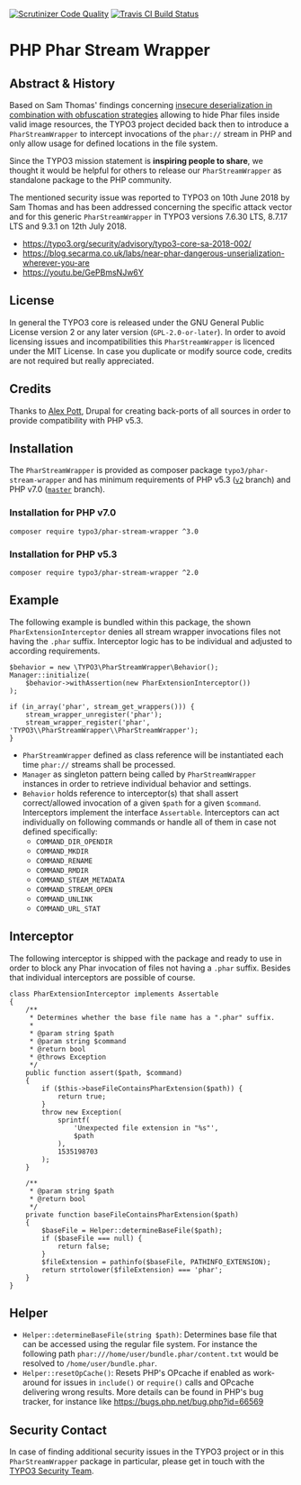 [![Scrutinizer Code Quality](https://scrutinizer-ci.com/g/TYPO3/phar-stream-wrapper/badges/quality-score.png?b=v2)](https://scrutinizer-ci.com/g/TYPO3/phar-stream-wrapper/?branch=v2)
[![Travis CI Build Status](https://travis-ci.org/TYPO3/phar-stream-wrapper.svg?branch=v2)](https://travis-ci.org/TYPO3/phar-stream-wrapper)

# PHP Phar Stream Wrapper

## Abstract & History

Based on Sam Thomas' findings concerning
[insecure deserialization in combination with obfuscation strategies](https://blog.secarma.co.uk/labs/near-phar-dangerous-unserialization-wherever-you-are)
allowing to hide Phar files inside valid image resources, the TYPO3 project
decided back then to introduce a `PharStreamWrapper` to intercept invocations
of the `phar://` stream in PHP and only allow usage for defined locations in
the file system.

Since the TYPO3 mission statement is **inspiring people to share**, we thought
it would be helpful for others to release our `PharStreamWrapper` as standalone
package to the PHP community.

The mentioned security issue was reported to TYPO3 on 10th June 2018 by Sam Thomas
and has been addressed concerning the specific attack vector and for this generic
`PharStreamWrapper` in TYPO3 versions 7.6.30 LTS, 8.7.17 LTS and 9.3.1 on 12th
July 2018.

* https://typo3.org/security/advisory/typo3-core-sa-2018-002/
* https://blog.secarma.co.uk/labs/near-phar-dangerous-unserialization-wherever-you-are
* https://youtu.be/GePBmsNJw6Y

## License

In general the TYPO3 core is released under the GNU General Public License version
2 or any later version (`GPL-2.0-or-later`). In order to avoid licensing issues and
incompatibilities this `PharStreamWrapper` is licenced under the MIT License. In case
you duplicate or modify source code, credits are not required but really appreciated.

## Credits

Thanks to [Alex Pott](https://github.com/alexpott), Drupal for creating
back-ports of all sources in order to provide compatibility with PHP v5.3.

## Installation

The `PharStreamWrapper` is provided as composer package `typo3/phar-stream-wrapper`
and has minimum requirements of PHP v5.3 ([`v2`](https://github.com/TYPO3/phar-stream-wrapper/tree/v2) branch) and PHP v7.0 ([`master`](https://github.com/TYPO3/phar-stream-wrapper) branch).

### Installation for PHP v7.0

```
composer require typo3/phar-stream-wrapper ^3.0
```

### Installation for PHP v5.3

```
composer require typo3/phar-stream-wrapper ^2.0
```

## Example

The following example is bundled within this package, the shown
`PharExtensionInterceptor` denies all stream wrapper invocations files
not having the `.phar` suffix. Interceptor logic has to be individual and
adjusted to according requirements.

```
$behavior = new \TYPO3\PharStreamWrapper\Behavior();
Manager::initialize(
    $behavior->withAssertion(new PharExtensionInterceptor())
);

if (in_array('phar', stream_get_wrappers())) {
    stream_wrapper_unregister('phar');
    stream_wrapper_register('phar', 'TYPO3\\PharStreamWrapper\\PharStreamWrapper');
}
```

* `PharStreamWrapper` defined as class reference will be instantiated each time
  `phar://` streams shall be processed.
* `Manager` as singleton pattern being called by `PharStreamWrapper` instances
  in order to retrieve individual behavior and settings.
* `Behavior` holds reference to interceptor(s) that shall assert correct/allowed
  invocation of a given `$path` for a given `$command`. Interceptors implement
  the interface `Assertable`. Interceptors can act individually on following
  commands or handle all of them in case not defined specifically:
  + `COMMAND_DIR_OPENDIR`
  + `COMMAND_MKDIR`
  + `COMMAND_RENAME`
  + `COMMAND_RMDIR`
  + `COMMAND_STEAM_METADATA`
  + `COMMAND_STREAM_OPEN`
  + `COMMAND_UNLINK`
  + `COMMAND_URL_STAT`

## Interceptor

The following interceptor is shipped with the package and ready to use in order
to block any Phar invocation of files not having a `.phar` suffix. Besides that
individual interceptors are possible of course.

```
class PharExtensionInterceptor implements Assertable
{
    /**
     * Determines whether the base file name has a ".phar" suffix.
     *
     * @param string $path
     * @param string $command
     * @return bool
     * @throws Exception
     */
    public function assert($path, $command)
    {
        if ($this->baseFileContainsPharExtension($path)) {
            return true;
        }
        throw new Exception(
            sprintf(
                'Unexpected file extension in "%s"',
                $path
            ),
            1535198703
        );
    }

    /**
     * @param string $path
     * @return bool
     */
    private function baseFileContainsPharExtension($path)
    {
        $baseFile = Helper::determineBaseFile($path);
        if ($baseFile === null) {
            return false;
        }
        $fileExtension = pathinfo($baseFile, PATHINFO_EXTENSION);
        return strtolower($fileExtension) === 'phar';
    }
}
```

## Helper

* `Helper::determineBaseFile(string $path)`: Determines base file that can be
  accessed using the regular file system. For instance the following path
  `phar:///home/user/bundle.phar/content.txt` would be resolved to
  `/home/user/bundle.phar`.
* `Helper::resetOpCache()`: Resets PHP's OPcache if enabled as work-around for
  issues in `include()` or `require()` calls and OPcache delivering wrong
  results. More details can be found in PHP's bug tracker, for instance like
  https://bugs.php.net/bug.php?id=66569

## Security Contact

In case of finding additional security issues in the TYPO3 project or in this
`PharStreamWrapper` package in particular, please get in touch with the
[TYPO3 Security Team](mailto:security@typo3.org).
